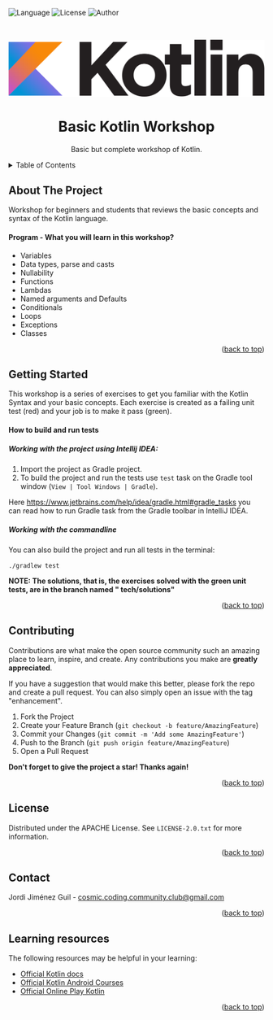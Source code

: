 <a name="readme-top"></a>

![Language](https://img.shields.io/badge/Language-kotlin-blue) ![License](https://img.shields.io/badge/License-Apache%202%2E0-green) ![Author](https://img.shields.io/badge/Author-Jordi%20Jiménez%20Guil-green)

<br />
<div align="center">

![Logo](etc/images/kotlin.png)

<h1 align="center">Basic Kotlin Workshop</h1>
  <p align="center">
    Basic but complete workshop of Kotlin.
    <br />
  </p>
</div>



<!-- TABLE OF CONTENTS -->
<details>
  <summary>Table of Contents</summary>
  <ol>
    <li>
      <a href="#about-the-project">About The Project</a>
    </li>
    <li>
      <a href="#getting-started">Getting Started</a>
      <ul>
        <li><a href="#prerequisites">Prerequisites</a></li>
        <li><a href="#installation">Installation</a></li>
      </ul>
    </li>
    <li><a href="#contributing">Contributing</a></li>
    <li><a href="#license">License</a></li>
    <li><a href="#contact">Contact</a></li>
    <li><a href="#acknowledgments">Acknowledgments</a></li>
  </ol>
</details>



<!-- ABOUT THE PROJECT -->

## About The Project

Workshop for beginners and students that reviews the basic concepts and syntax of the Kotlin language.

#### Program - What you will learn in this workshop?

* Variables
* Data types, parse and casts
* Nullability
* Functions
* Lambdas
* Named arguments and Defaults
* Conditionals
* Loops
* Exceptions
* Classes

<p align="right">(<a href="#readme-top">back to top</a>)</p>



<!-- GETTING STARTED -->

## Getting Started

This workshop is a series of exercises to get you familiar with the Kotlin Syntax and your basic concepts.
Each exercise is created as a failing unit test (red) and your job is to make it pass (green).

#### How to build and run tests

##### Working with the project using Intellij IDEA:

1. Import the project as Gradle project.
2. To build the project and run the tests use `test` task on the Gradle tool window
   (`View | Tool Windows | Gradle`).

Here https://www.jetbrains.com/help/idea/gradle.html#gradle_tasks you can read
how to run Gradle task from the Gradle toolbar in IntelliJ IDEA.

##### Working with the commandline

You can also build the project and run all tests in the terminal:

```
./gradlew test
```

**NOTE: The solutions, that is, the exercises solved with the green unit tests, are in the branch named "
tech/solutions"**

<p align="right">(<a href="#readme-top">back to top</a>)</p>

## Contributing

Contributions are what make the open source community such an amazing place to learn, inspire, and create. Any
contributions you make are **greatly appreciated**.

If you have a suggestion that would make this better, please fork the repo and create a pull request. You can also
simply open an issue with the tag "enhancement".

1. Fork the Project
2. Create your Feature Branch (`git checkout -b feature/AmazingFeature`)
3. Commit your Changes (`git commit -m 'Add some AmazingFeature'`)
4. Push to the Branch (`git push origin feature/AmazingFeature`)
5. Open a Pull Request

**Don't forget to give the project a star! Thanks again!**

<p align="right">(<a href="#readme-top">back to top</a>)</p>

## License

Distributed under the APACHE License. See `LICENSE-2.0.txt` for more information.
<p align="right">(<a href="#readme-top">back to top</a>)</p>

## Contact

Jordi Jiménez Guil - cosmic.coding.community.club@gmail.com
<p align="right">(<a href="#readme-top">back to top</a>)</p>

## Learning resources

The following resources may be helpful in your learning:

* [Official Kotlin docs](https://kotlinlang.org/docs/home.html)
* [Official Kotlin Android Courses](https://developer.android.com/courses)
* [Official Online Play Kotlin](https://play.kotlinlang.org/)

<p align="right">(<a href="#readme-top">back to top</a>)</p>
